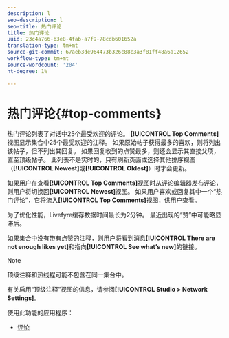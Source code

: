 ```yaml
---
description: l
seo-description: l
seo-title: 热门评论
title: 热门评论
uuid: 23c4a766-b3e8-4fab-a7f9-78cdb601652a
translation-type: tm+mt
source-git-commit: 67aeb3de964473b326c88c3a3f81ff48a6a12652
workflow-type: tm+mt
source-wordcount: '204'
ht-degree: 1%

---
```



# 热门评论{#top-comments}

热门评论列表了对话中25个最受欢迎的评论。 **[!UICONTROL Top Comments]**&#x200B;视图显示集合中25个最受欢迎的注释。 如果原始帖子获得最多的喜欢，则将列出该帖子，但不列出其回复。 如果回复收到的点赞最多，则还会显示其直接父项，直至顶级帖子。 此列表不是实时的，只有刷新页面或选择其他排序视图（**[!UICONTROL Newest]**&#x200B;或&#x200B;**[!UICONTROL Oldest]**）时才会更新。

如果用户在查看&#x200B;**[!UICONTROL Top Comments]**&#x200B;视图时从评论编辑器发布评论，则用户将切换回&#x200B;**[!UICONTROL Newest]**&#x200B;视图。 如果用户喜欢或回复其中一个“热门评论”，它将流入&#x200B;**[!UICONTROL Top Comments]**&#x200B;视图，供用户查看。

为了优化性能，Livefyre缓存数据时间最长为2分钟。 最近出现的“赞”中可能略显滞后。

如果集合中没有带有点赞的注释，则用户将看到消息&#x200B;**[!UICONTROL There are not enough likes yet]**&#x200B;和指向&#x200B;**[!UICONTROL See what’s new]**&#x200B;的链接。

>[!NOTE]
>
>顶级注释和热线程可能不包含在同一集合中。

有关启用“顶级注释”视图的信息，请参阅&#x200B;**[!UICONTROL Studio > Network Settings]**。

使用此功能的应用程序：

* [评论](/help/using/c-about-apps/c-comments/c-comments.md)

